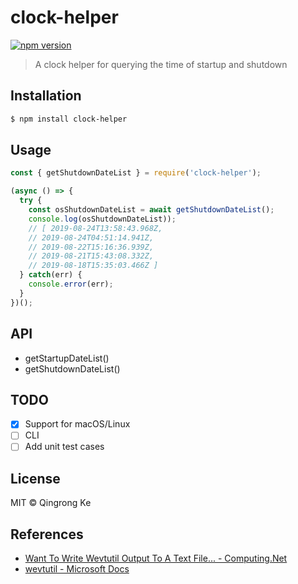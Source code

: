 # clock-helper

[![npm version](https://img.shields.io/npm/v/clock-helper.svg)](https://www.npmjs.com/package/clock-helper)

> A clock helper for querying the time of startup and shutdown

## Installation

```sh
$ npm install clock-helper
```

## Usage

```js
const { getShutdownDateList } = require('clock-helper');

(async () => {
  try {
    const osShutdownDateList = await getShutdownDateList();
    console.log(osShutdownDateList));
    // [ 2019-08-24T13:58:43.968Z,
    // 2019-08-24T04:51:14.941Z,
    // 2019-08-22T15:16:36.939Z,
    // 2019-08-21T15:43:08.332Z,
    // 2019-08-18T15:35:03.466Z ]
  } catch(err) {
    console.error(err);
  }
})();
```

## API

- getStartupDateList()
- getShutdownDateList()

## TODO

- [x] Support for macOS/Linux
- [ ] CLI
- [ ] Add unit test cases

## License

MIT © Qingrong Ke

## References

- [Want To Write Wevtutil Output To A Text File... - Computing.Net](https://www.computing.net/answers/programming/want-to-write-wevtutil-output-to-a-text-fileplz-help/29349.html)
- [wevtutil - Microsoft Docs](https://docs.microsoft.com/en-us/windows-server/administration/windows-commands/wevtutil)
